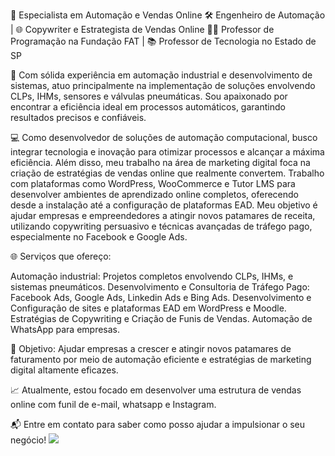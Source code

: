 💼 Especialista em Automação e Vendas Online
🛠️ Engenheiro de Automação | 🌐 Copywriter e Estrategista de Vendas Online
👨‍🏫 Professor de Programação na Fundação FAT | 📚 Professor de Tecnologia no Estado de SP

🚀 Com sólida experiência em automação industrial e desenvolvimento de sistemas, atuo principalmente na implementação de soluções envolvendo CLPs, IHMs, sensores e válvulas pneumáticas. Sou apaixonado por encontrar a eficiência ideal em processos automáticos, garantindo resultados precisos e confiáveis.

💻 Como desenvolvedor de soluções de automação computacional, busco integrar tecnologia e inovação para otimizar processos e alcançar a máxima eficiência. Além disso, meu trabalho na área de marketing digital foca na criação de estratégias de vendas online que realmente convertem. Trabalho com plataformas como WordPress, WooCommerce e Tutor LMS para desenvolver ambientes de aprendizado online completos, oferecendo desde a instalação até a configuração de plataformas EAD. Meu objetivo é ajudar empresas e empreendedores a atingir novos patamares de receita, utilizando copywriting persuasivo e técnicas avançadas de tráfego pago, especialmente no Facebook e Google Ads.

🌐 Serviços que ofereço:

Automação industrial: Projetos completos envolvendo CLPs, IHMs, e sistemas pneumáticos.
Desenvolvimento e Consultoria de Tráfego Pago: Facebook Ads,  Google Ads, Linkedin Ads e Bing Ads.
Desenvolvimento e Configuração de sites e plataformas EAD em WordPress e Moodle.
Estratégias de Copywriting e Criação de Funis de Vendas.
Automação de WhatsApp para empresas.

🎯 Objetivo: Ajudar empresas a crescer e atingir novos patamares de faturamento por meio de automação eficiente e estratégias de marketing digital altamente eficazes.

📈 Atualmente, estou focado em desenvolver uma estrutura de vendas online com funil de e-mail, whatsapp e Instagram.

📬 Entre em contato para saber como posso ajudar a impulsionar o seu negócio!
![](https://tenor.com/pt-BR/view/lets-play-play-lets-game-robot-in-a-gif-15618850807470391503.gif)
